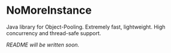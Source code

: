 # NoMoreInstance

Java library for Object-Pooling. Extremely fast, lightweight. High concurrency and thread-safe support.

*README will be written soon.*